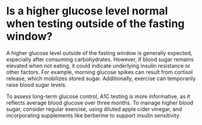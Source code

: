 # Is a higher glucose level normal when testing outside of the fasting window?

A higher glucose level outside of the fasting window is generally expected, especially after consuming carbohydrates. However, if blood sugar remains elevated when not eating, it could indicate underlying insulin resistance or other factors. For example, morning glucose spikes can result from cortisol release, which mobilizes stored sugar. Additionally, exercise can temporarily raise blood sugar levels.

To assess long-term glucose control, A1C testing is more informative, as it reflects average blood glucose over three months. To manage higher blood sugar, consider regular exercise, using diluted apple cider vinegar, and incorporating supplements like berberine to support insulin sensitivity.